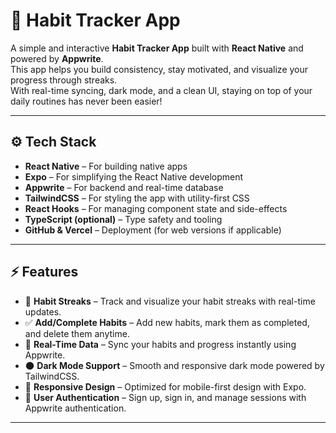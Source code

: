 # 📌 Habit Tracker App

A simple and interactive **Habit Tracker App** built with **React Native** and powered by **Appwrite**.  
This app helps you build consistency, stay motivated, and visualize your progress through streaks.  
With real-time syncing, dark mode, and a clean UI, staying on top of your daily routines has never been easier!  

---

## ⚙️ Tech Stack

- **React Native** – For building native apps  
- **Expo** – For simplifying the React Native development  
- **Appwrite** – For backend and real-time database  
- **TailwindCSS** – For styling the app with utility-first CSS  
- **React Hooks** – For managing component state and side-effects  
- **TypeScript (optional)** – Type safety and tooling  
- **GitHub & Vercel** – Deployment (for web versions if applicable)  

---

## ⚡️ Features

- 🏅 **Habit Streaks** – Track and visualize your habit streaks with real-time updates.  
- ✅ **Add/Complete Habits** – Add new habits, mark them as completed, and delete them anytime.  
- 🔄 **Real-Time Data** – Sync your habits and progress instantly using Appwrite.  
- 🌑 **Dark Mode Support** – Smooth and responsive dark mode powered by TailwindCSS.  
- 📱 **Responsive Design** – Optimized for mobile-first design with Expo.  
- 🚀 **User Authentication** – Sign up, sign in, and manage sessions with Appwrite authentication.  

---

